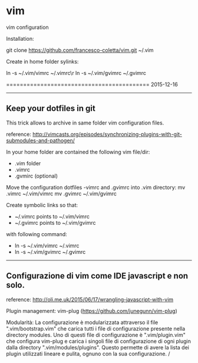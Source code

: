 # vim
vim configuration

Installation:

   git clone https://github.com/francesco-coletta/vim.git ~/.vim

Create in home folder sylinks:

   ln -s ~/.vim/vimrc ~/.vimrc\r
   ln -s ~/.vim/gvimrc ~/.gvimrc





==========================================
2015-12-16

--------------------------
Keep your dotfiles in git
--------------------------
This trick allows to archive in same folder vim configuration files.


reference:
http://vimcasts.org/episodes/synchronizing-plugins-with-git-submodules-and-pathogen/

In your home folder are contained the following vim file/dir:
   - .vim folder
   - .vimrc
   - .gvmirc (optional)

Move the configuration dotfiles -vimrc and .gvimrc into .vim directory:
   mv .vimrc ~/.vim/vimrc
   mv .gvimrc ~/.vim/gvimrc

Create symbolic links so that:
   - ~/.vimrc points to ~/.vim/vimrc
   - ~/.gvimrc points to ~/.vim/gvimrc

with following command:
   - ln -s ~/.vim/vimrc ~/.vimrc
   - ln -s ~/.vim/gvimrc ~/.gvimrc


--------------------------
Configurazione di vim come IDE javascript e non solo.
--------------------------

reference:
http://oli.me.uk/2015/06/17/wrangling-javascript-with-vim

Plugin management:
   vim-plug (https://github.com/junegunn/vim-plug)

Modularità:
La configurazione è modularizzata attraverso il file ".vim/bootstrap.vim" che carica tutti i file di configurazione presente nella directory modules.
Uno di questi file di configurazione è ".vim/plugin.vim" che configura vim-plug e carica i singoli file di configurazione di ogni plugin dalla directory ".vim/modules/plugins". Questo permette di avere la lista dei plugin utilizzati lineare e pulita, ognuno con la sua configurazione.
/
